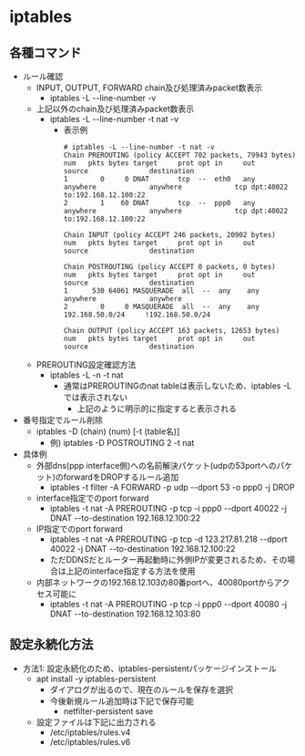 # iptables

## 各種コマンド

* ルール確認
  * INPUT, OUTPUT, FORWARD chain及び処理済みpacket数表示
    * iptables -L --line-number -v
  * 上記以外のchain及び処理済みpacket数表示
    * iptables -L --line-number -t nat -v
      * 表示例
        ```
        # iptables -L --line-number -t nat -v
        Chain PREROUTING (policy ACCEPT 702 packets, 79943 bytes)
        num   pkts bytes target     prot opt in     out     source               destination
        1        0     0 DNAT       tcp  --  eth0   any     anywhere             anywhere             tcp dpt:40022 to:192.168.12.100:22
        2        1    60 DNAT       tcp  --  ppp0   any     anywhere             anywhere             tcp dpt:40022 to:192.168.12.100:22

        Chain INPUT (policy ACCEPT 246 packets, 20902 bytes)
        num   pkts bytes target     prot opt in     out     source               destination

        Chain POSTROUTING (policy ACCEPT 0 packets, 0 bytes)
        num   pkts bytes target     prot opt in     out     source               destination
        1      530 64061 MASQUERADE  all  --  any    any     anywhere             anywhere
        2        0     0 MASQUERADE  all  --  any    any     192.168.50.0/24     !192.168.50.0/24

        Chain OUTPUT (policy ACCEPT 163 packets, 12653 bytes)
        num   pkts bytes target     prot opt in     out     source               destination
        ```
  * PREROUTING設定確認方法
    * iptables -L -n -t nat
      * 通常はPREROUTINGのnat tableは表示しないため、iptables -Lでは表示されない
        * 上記のように明示的に指定すると表示される
* 番号指定でルール削除
  * iptables -D (chain) (num) [-t (table名)]
    * 例) iptables -D POSTROUTING 2 -t nat
* 具体例
  * 外部dns(ppp interface側)への名前解決パケット(udpの53portへのパケット)のforwardをDROPするルール追加
    * iptables -t filter -A FORWARD -p udp --dport 53 -o ppp0 -j DROP
  * interface指定でのport forward
    * iptables -t nat -A PREROUTING -p tcp -i ppp0 --dport 40022 -j DNAT --to-destination 192.168.12.100:22
  * IP指定でのport forward
    * iptables -t nat -A PREROUTING -p tcp -d 123.217.81.218 --dport 40022 -j DNAT --to-destination 192.168.12.100:22
    * ただDDNSだとルーター再起動時に外側IPが変更されるため、その場合は上記のinterface指定する方法を使用
  * 内部ネットワークの192.168.12.103の80番portへ、40080portからアクセス可能に
    * iptables -t nat -A PREROUTING -p tcp -i ppp0 --dport 40080 -j DNAT --to-destination 192.168.12.103:80

## 設定永続化方法

* 方法1: 設定永続化のため、iptables-persistentパッケージインストール
  * apt install -y iptables-persistent
    * ダイアログが出るので、現在のルールを保存を選択
    * 今後新規ルール追加時は下記で保存可能
      * netfilter-persistent save
  * 設定ファイルは下記に出力される
    * /etc/iptables/rules.v4
    * /etc/iptables/rules.v6
